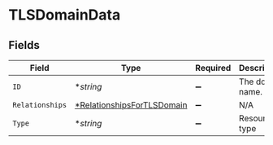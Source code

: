 # TLSDomainData


## Fields

| Field                                                                          | Type                                                                           | Required                                                                       | Description                                                                    | Example                                                                        |
| ------------------------------------------------------------------------------ | ------------------------------------------------------------------------------ | ------------------------------------------------------------------------------ | ------------------------------------------------------------------------------ | ------------------------------------------------------------------------------ |
| `ID`                                                                           | **string*                                                                      | :heavy_minus_sign:                                                             | The domain name.                                                               | www.example.com                                                                |
| `Relationships`                                                                | [*RelationshipsForTLSDomain](../../models/shared/relationshipsfortlsdomain.md) | :heavy_minus_sign:                                                             | N/A                                                                            |                                                                                |
| `Type`                                                                         | **string*                                                                      | :heavy_minus_sign:                                                             | Resource type                                                                  |                                                                                |
